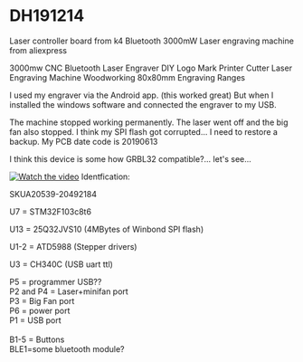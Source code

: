 # DH191214
Laser controller board from k4 Bluetooth 3000mW Laser engraving machine from aliexpress

3000mw CNC Bluetooth Laser Engraver DIY Logo Mark Printer Cutter Laser Engraving Machine Woodworking 80x80mm Engraving Ranges


I used my engraver via the Android app. (this worked great) But when I installed the windows software and connected the engraver to my USB. 

The machine stopped working permanently. 
The laser went off and the big fan also stopped.
I think my SPI flash got corrupted... I need to restore a backup. 
My PCB date code is 20190613

I think this device is some how GRBL32 compatible?... let's see...

[![Watch the video](https://img.youtube.com/vi/J-UeIn8csfk/maxresdefault.jpg)](https://youtu.be/J-UeIn8csfk)
Identfication:

SKUA20539-20492184 

U7 = STM32F103c8t6 

U13 = 25Q32JVS10 (4MBytes of Winbond SPI flash) 

U1-2 = ATD5988 (Stepper drivers) 

U3 = CH340C (USB uart ttl) <br>

P5 = programmer USB??<br>
P2 and P4 = Laser+minifan port<br>
P3 = Big Fan port<br>
P6 = power port<br>
P1 = USB port<br>
<br>
B1-5 = Buttons<br>
BLE1=some bluetooth module?<br>
